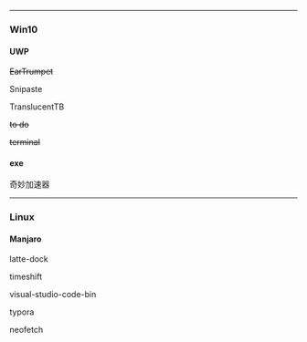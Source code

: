 ----

### Win10

#### UWP

~~EarTrumpet~~

Snipaste

TranslucentTB

~~to do~~

~~terminal~~

#### exe

奇妙加速器

----

### Linux

#### Manjaro

latte-dock

timeshift

visual-studio-code-bin

typora

neofetch
